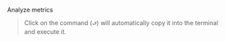 Analyze metrics

> Click on the command (`⮐`) will automatically copy it into the terminal and execute it.

